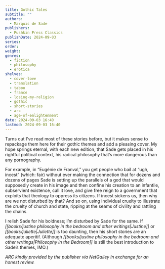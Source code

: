 ```yaml
---
title: Gothic Tales
subtitle: ""
authors:
  - Marquis de Sade
publishers:
  - Pushkin Press Classics
publishDate: 2024-09-03
series: 
order: 
weight: 
genres:
  - fiction
  - philosophy
  - erotica
shelves:
  - cover-love
  - translation
  - taboo
  - france
  - losing-my-religion
  - gothic
  - short-stories
  - arc
  - age-of-enlightenment
date: 2024-09-03 16:40
lastmod: 2024-09-03 16:40
---
```

Turns out I’ve read most of these stories before, but it makes sense to repackage them here for their gothic themes and add a pleasing cover. My hope springs eternal, with each new edition, that Sade gets placed in his rightful political context, his radical philosophy that’s more dangerous than any pornography. 

For example, in “Eugénie de Franval,” you get people who bail at “ugh, incest” (which: fair) without ever making the connection that for dozens and dozens of pages Sade is setting up the parallels of a god that would supposedly create in his image and then confine his creation to an infantile, subservient existence, call it love, and give free reign to a government that exploits that theology to oppress its citizens. If incest sickens us, then why are we not disturbed by that? And so on, using individual cruelty to illustrate the cruelty of church and state, ripping at the seams of civility and rattling the chains. 

I relish Sade for his boldness; I’m disturbed by Sade for the same. If *[[books/justine philosophy in the bedroom and other writings|Justine]]* or *[[books/juliette|Juliette]]* is too daunting, then his short stories are an adequate aperitif. (Although *[[books/justine philosophy in the bedroom and other writings|Philosophy in the Bedroom]]* is still the best introduction to Sade’s themes, IMO.)

*ARC kindly provided by the publisher via NetGalley in exchange for an honest review.*